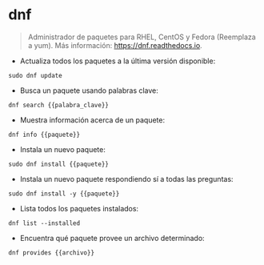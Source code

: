 # dnf

> Administrador de paquetes para RHEL, CentOS y Fedora (Reemplaza a yum).
> Más información: <https://dnf.readthedocs.io>.

- Actualiza todos los paquetes a la última versión disponible:

`sudo dnf update`

- Busca un paquete usando palabras clave:

`dnf search {{palabra_clave}}`

- Muestra información acerca de un paquete:

`dnf info {{paquete}}`

- Instala un nuevo paquete:

`sudo dnf install {{paquete}}`

- Instala un nuevo paquete respondiendo sí a todas las preguntas:

`sudo dnf install -y {{paquete}}`

- Lista todos los paquetes instalados:

`dnf list --installed`

- Encuentra qué paquete provee un archivo determinado:

`dnf provides {{archivo}}`
